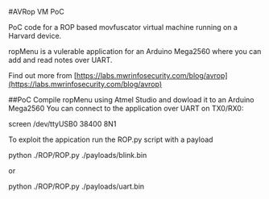 #AVRop VM PoC

PoC code for a ROP based movfuscator virtual machine running on a Harvard device.

ropMenu is a vulerable application for an Arduino Mega2560 where you can add and read notes over UART.

Find out more from [https://labs.mwrinfosecurity.com/blog/avrop](https://labs.mwrinfosecurity.com/blog/avrop)

##PoC
Compile ropMenu using Atmel Studio and dowload it to an Arduino Mega2560
You can connect to the application over UART on TX0/RX0:

screen /dev/ttyUSB0 38400 8N1

To exploit the appication run the ROP.py script with a payload

python ./ROP/ROP.py ./payloads/blink.bin

or

python ./ROP/ROP.py ./payloads/uart.bin
